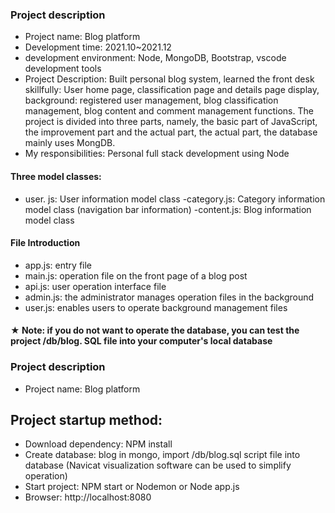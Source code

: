 ### Project description
- Project name: Blog platform
- Development time: 2021.10~2021.12
- development environment: Node, MongoDB, Bootstrap, vscode development tools
- Project Description: Built personal blog system, learned the front desk skillfully:
User home page, classification page and details page display, background: registered user management, blog classification management, blog content and comment management functions.
The project is divided into three parts, namely, the basic part of JavaScript, the improvement part and the actual part, the actual part, the database mainly uses MongDB.
- My responsibilities: Personal full stack development using Node

#### Three model classes:
- user. js: User information model class
-category.js: Category information model class (navigation bar information)
-content.js: Blog information model class
#### File Introduction
- app.js: entry file
- main.js: operation file on the front page of a blog post
- api.js: user operation interface file
- admin.js: the administrator manages operation files in the background
- user.js: enables users to operate background management files
#### ★ Note: if you do not want to operate the database, you can test the project /db/blog. SQL file into your computer's local database

### Project description
- Project name: Blog platform
## Project startup method:
- Download dependency: NPM install
- Create database: blog in mongo, import /db/blog.sql script file into database (Navicat visualization software can be used to simplify operation)
- Start project: NPM start or Nodemon or Node app.js
- Browser: http://localhost:8080
